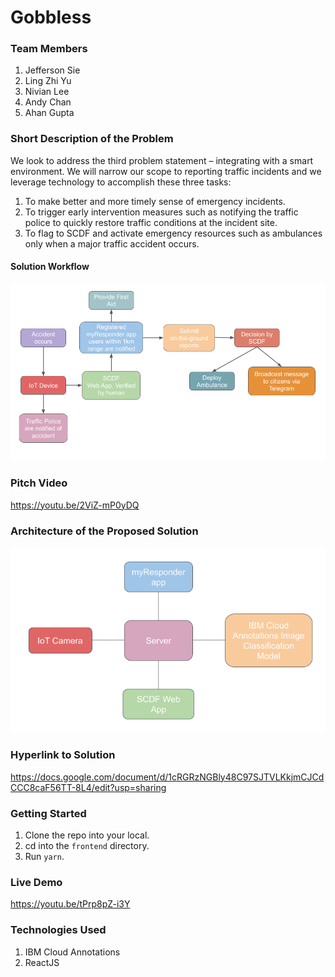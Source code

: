 # Gobbless
### Team Members
1. Jefferson Sie
2. Ling Zhi Yu
3. Nivian Lee
4. Andy Chan
5. Ahan Gupta

### Short Description of the Problem
We look to address the third problem statement – integrating with a smart environment. We will narrow our scope to reporting traffic incidents and we leverage technology to accomplish these three tasks: 
1. To make better and more timely sense of emergency incidents. 
2. To trigger early intervention measures such as notifying the traffic police to quickly restore traffic conditions at the incident site. 
3. To flag to SCDF and activate emergency resources such as ambulances only when a major traffic accident occurs. 
#### Solution Workflow
![alt Solution Workflow](https://github.com/nivianlee/GobblessFrontend/blob/master/frontend/src/images/Solution%20Workflow.png?raw=true)

### Pitch Video
https://youtu.be/2ViZ-mP0yDQ

### Architecture of the Proposed Solution
![alt Architecture](https://github.com/nivianlee/GobblessFrontend/blob/master/frontend/src/images/Architecture.png?raw=true)

### Hyperlink to Solution
https://docs.google.com/document/d/1cRGRzNGBly48C97SJTVLKkjmCJCdCCC8caF56TT-8L4/edit?usp=sharing

### Getting Started
1. Clone the repo into your local.
2. cd into the `frontend` directory.
3. Run `yarn`.

### Live Demo
https://youtu.be/tPrp8pZ-i3Y

### Technologies Used
1. IBM Cloud Annotations
2. ReactJS
